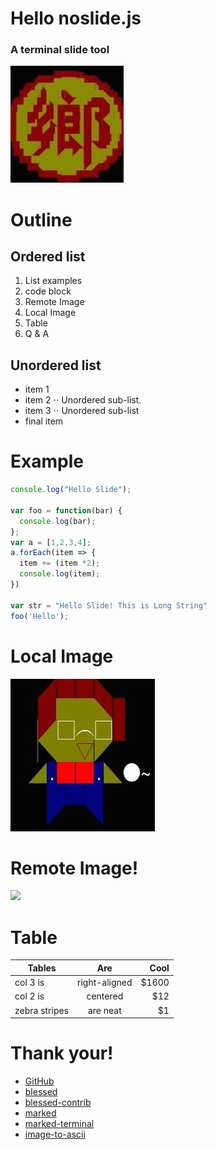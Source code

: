 # Hello noslide.js

### A terminal slide tool

![](images/ptt.jpg)


# Outline

## Ordered list

1. List examples
2. code block
3. Remote Image
4. Local Image
5. Table
6. Q & A

## Unordered list

* item 1
* item 2
⋅⋅ Unordered sub-list. 
* item 3
⋅⋅ Unordered sub-list
* final item


# Example

```js
console.log("Hello Slide");

var foo = function(bar) {
  console.log(bar);
};
var a = [1,2,3,4];
a.forEach(item => {
  item += (item *2);
  console.log(item);
})

var str = "Hello Slide! This is Long String"
foo('Hello');
```

# Local Image

![](images/Transfinite.jpg)

# Remote Image!

![](https://octodex.github.com/images/baracktocat.jpg)


# Table

| Tables        | Are           | Cool  |
| ------------- |:-------------:| -----:|
| col 3 is      | right-aligned | $1600 |
| col 2 is      | centered      |   $12 |
| zebra stripes | are neat      |    $1 |


# Thank your!

* [GitHub](https://github.com/crazyguitar/noslide.js)
* [blessed](https://github.com/chjj/blessed)
* [blessed-contrib](https://github.com/crazyguitar/blessed-contrib)
* [marked](https://github.com/crazyguitar/marked)
* [marked-terminal](https://github.com/mikaelbr/marked-terminal)
* [image-to-ascii](https://github.com/IonicaBizau/image-to-ascii)
